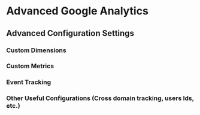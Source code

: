 # Advanced Google Analytics

## Advanced Configuration Settings

### Custom Dimensions

### Custom Metrics 

### Event Tracking 

### Other Useful Configurations (Cross domain tracking, users Ids, etc.)
